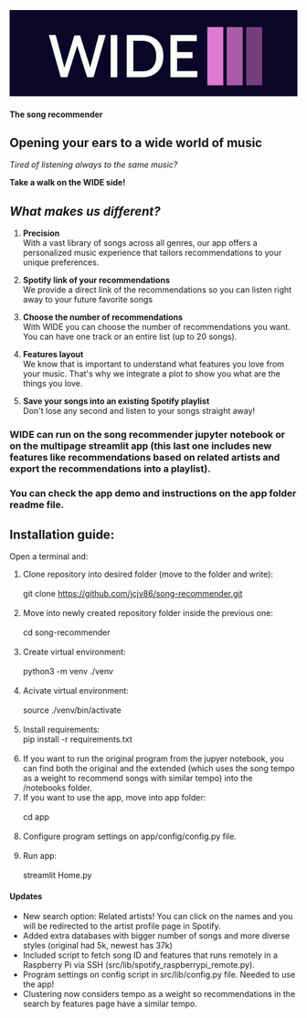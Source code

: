 ![Alt text](src/img/logo_back.png?raw=true "Title")

 #### The song recommender

## Opening your ears to a wide world of music

*Tired of listening always to the same music?*

**Take a walk on the WIDE side!**

## *What makes us different?*

1. **Precision**<br>
With a vast library of songs across all genres, our app offers a personalized music experience that tailors recommendations to your unique preferences.

2. **Spotify link of your recommendations**<br>
We provide a direct link of the recommendations so you can listen right away to your future favorite songs

3. **Choose the number of recommendations**<br>
With WIDE you can choose the number of recommendations you want. You can have one track or an entire list (up to 20 songs).

4. **Features layout**<br>
We know that is important to understand what features you love from your music. That's why we integrate a plot to show you what are the things you love.

5. **Save your songs into an existing Spotify playlist**<br>
Don't lose any second and listen to your songs straight away!

### WIDE can run on the song recommender jupyter notebook or on the multipage streamlit app (this last one includes new features like recommendations based on related artists and export the recommendations into a playlist).
### You can check the app demo and instructions on the app folder readme file.

## Installation guide:

Open a terminal and:

1. Clone repository into desired folder (move to the folder and write): <br><br> git clone https://github.com/jcjv86/song-recommender.git<br><br>
2. Move into newly created repository folder inside the previous one: <br><br> cd song-recommender<br><br>
3. Create virtual environment: <br><br> python3 -m venv ./venv<br><br>
4. Acivate virtual environment: <br><br> source ./venv/bin/activate<br><br>
5. Install requirements: <br> pip install -r requirements.txt<br><br>
6. If you want to run the original program from the jupyer notebook, you can find both the original and the extended (which uses the song tempo as a weight to recommend songs with similar tempo) into the /notebooks folder.
7. If you want to use the app, move into app folder: <br><br> cd app<br><br>
8. Configure program settings on app/config/config.py file.<br><br>
9. Run app: <br><br> streamlit Home.py


#### Updates

- New search option: Related artists! You can click on the names and you will be redirected to the artist profile page in Spotify.
- Added extra databases with bigger number of songs and more diverse styles (original had 5k, newest has 37k)
- Included script to fetch song ID and features that runs remotely in a Raspberry Pi via SSH (src/lib/spotify_raspberrypi_remote.py).
- Program settings on config script in src/lib/config.py file. Needed to use the app!
- Clustering now considers tempo as a weight so recommendations in the search by features page have a similar tempo.


